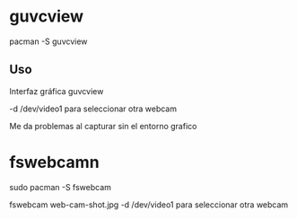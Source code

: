 # guvcview
pacman -S guvcview


## Uso
Interfaz gráfica
guvcview

-d /dev/video1
  para seleccionar otra webcam

Me da problemas al capturar sin el entorno grafico


# fswebcamn
sudo pacman -S fswebcam

fswebcam web-cam-shot.jpg
-d /dev/video1
  para seleccionar otra webcam
